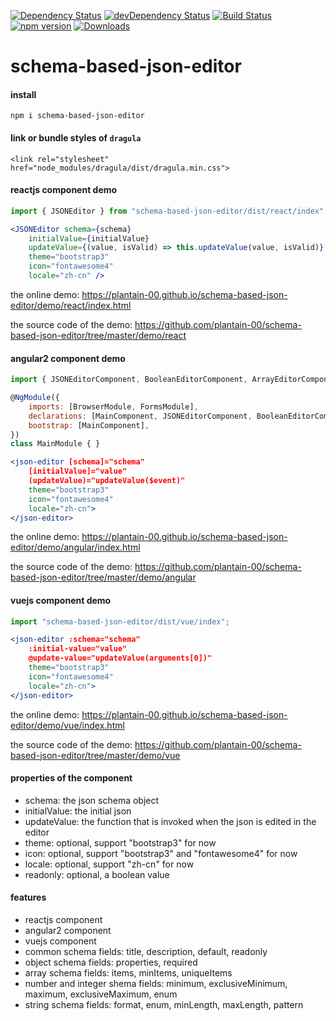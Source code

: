 [![Dependency Status](https://david-dm.org/plantain-00/schema-based-json-editor.svg)](https://david-dm.org/plantain-00/schema-based-json-editor)
[![devDependency Status](https://david-dm.org/plantain-00/schema-based-json-editor/dev-status.svg)](https://david-dm.org/plantain-00/schema-based-json-editor#info=devDependencies)
[![Build Status](https://travis-ci.org/plantain-00/schema-based-json-editor.svg?branch=master)](https://travis-ci.org/plantain-00/schema-based-json-editor)
[![npm version](https://badge.fury.io/js/schema-based-json-editor.svg)](https://badge.fury.io/js/schema-based-json-editor)
[![Downloads](https://img.shields.io/npm/dm/schema-based-json-editor.svg)](https://www.npmjs.com/package/schema-based-json-editor)

# schema-based-json-editor

#### install

`npm i schema-based-json-editor`

#### link or bundle styles of `dragula`

```
<link rel="stylesheet" href="node_modules/dragula/dist/dragula.min.css">
```

#### reactjs component demo

```js
import { JSONEditor } from "schema-based-json-editor/dist/react/index";
```

```jsx
<JSONEditor schema={schema}
    initialValue={initialValue}
    updateValue={(value, isValid) => this.updateValue(value, isValid)}
    theme="bootstrap3"
    icon="fontawesome4"
    locale="zh-cn" />
```

the online demo: https://plantain-00.github.io/schema-based-json-editor/demo/react/index.html

the source code of the demo: https://github.com/plantain-00/schema-based-json-editor/tree/master/demo/react

#### angular2 component demo

```js
import { JSONEditorComponent, BooleanEditorComponent, ArrayEditorComponent, EditorComponent, NullEditorComponent, NumberEditorComponent, ObjectEditorComponent, StringEditorComponent, TitleEditorComponent, IconComponent } from "schema-based-json-editor/dist/angular/index";

@NgModule({
    imports: [BrowserModule, FormsModule],
    declarations: [MainComponent, JSONEditorComponent, BooleanEditorComponent, ArrayEditorComponent, EditorComponent, NullEditorComponent, NumberEditorComponent, ObjectEditorComponent, StringEditorComponent, TitleEditorComponent, IconComponent],
    bootstrap: [MainComponent],
})
class MainModule { }
```

```jsx
<json-editor [schema]="schema"
    [initialValue]="value"
    (updateValue)="updateValue($event)"
    theme="bootstrap3"
    icon="fontawesome4"
    locale="zh-cn">
</json-editor>
```

the online demo: https://plantain-00.github.io/schema-based-json-editor/demo/angular/index.html

the source code of the demo: https://github.com/plantain-00/schema-based-json-editor/tree/master/demo/angular

#### vuejs component demo

```js
import "schema-based-json-editor/dist/vue/index";
```

```jsx
<json-editor :schema="schema"
    :initial-value="value"
    @update-value="updateValue(arguments[0])"
    theme="bootstrap3"
    icon="fontawesome4"
    locale="zh-cn">
</json-editor>
```

the online demo: https://plantain-00.github.io/schema-based-json-editor/demo/vue/index.html

the source code of the demo: https://github.com/plantain-00/schema-based-json-editor/tree/master/demo/vue

#### properties of the component

+ schema: the json schema object
+ initialValue: the initial json
+ updateValue: the function that is invoked when the json is edited in the editor
+ theme: optional, support "bootstrap3" for now
+ icon: optional, support "bootstrap3" and "fontawesome4" for now
+ locale: optional, support "zh-cn" for now
+ readonly: optional, a boolean value

#### features

+ reactjs component
+ angular2 component
+ vuejs component
+ common schema fields: title, description, default, readonly
+ object schema fields: properties, required
+ array schema fields: items, minItems, uniqueItems
+ number and integer shema fields: minimum, exclusiveMinimum, maximum, exclusiveMaximum, enum
+ string schema fields: format, enum, minLength, maxLength, pattern
